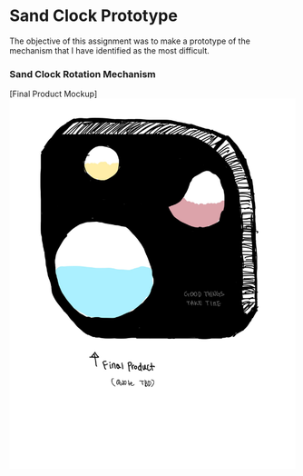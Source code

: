 # Sand Clock Prototype
The objective of this assignment was to make a prototype of the mechanism that I have identified as the most difficult.

### Sand Clock Rotation Mechanism
[Final Product Mockup]
<img src="images/sand1.jpg" width="600">
